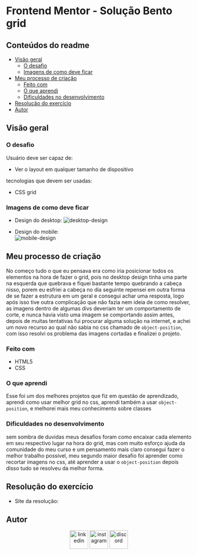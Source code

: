 # Frontend Mentor - Solução Bento grid

## Conteúdos do readme
- [Visão geral](#Visão-geral)
  - [O desafio](#o-desafio)
  - [Imagens de como deve ficar](#imagens-de-como-deve-ficar)
- [Meu processo de criação](#meu-processo-de-criação)
  - [Feito com](#feito-com)
  - [O que aprendi](#o-que-aprendi)
  - [Dificuldades no desenvolvimento](#dificuldades-no-desenvolvimento)
- [Resolução do exercício](#resolução-do-exercício)
- [Autor](#autor)

## Visão geral

### O desafio 
Usuário deve ser capaz de:
- Ver o layout em qualquer tamanho de dispositivo 

tecnologias que devem ser usadas:
- CSS grid

### Imagens de como deve ficar

- Design do desktop:
![desktop-design](https://github.com/user-attachments/assets/de4a30ae-66ef-4f08-8084-14d12fa78d18)


- Design do mobile:    
![mobile-design](https://github.com/user-attachments/assets/d5b86d8e-b8a0-4337-bb90-14fae119bcdb)

## Meu processo de criação
No começo tudo o que eu pensava era como iria posicionar todos os elementos na hora de fazer o grid, pois no desktop design tinha uma parte na esquerda que quebrava e fiquei bastante tempo quebrando a cabeça nisso, porem eu esfriei a cabeça no dia seguinte 
repensei em outra forma de se fazer a estrutura em um geral e consegui achar uma resposta, logo após isso tive outra complicação que não fazia nem ideia de como resolver, as imagens dentro de algumas divs deveriam ter um comportamento de corte, e nunca havia visto
uma imagem se comportando assim antes, depois de muitas tentativas fui procurar alguma solução na internet, e achei um novo recurso ao qual não sabia no css chamado de `object-position`, com isso resolvi os problema das imagens cortadas e finalizei o projeto.

### Feito com

- HTML5
- CSS

### O que aprendi
Esse foi um dos melhores projetos que fiz em questão de aprendizado, aprendi como usar melhor grid no css, aprendi também a usar `object-position`, e melhorei mais meu conhecimento sobre classes

### Dificuldades no desenvolvimento
sem sombra de duvidas meus desafios foram como encaixar cada elemento em seu respectivo lugar na hora do grid, mas com muito esforço ajuda da comunidade do meu curso e um pensamento mais claro consegui fazer o melhor trabalho possível,
meu segundo maior desafio foi aprender como recortar imagens no css, até aprender a usar o `object-position` depois disso tudo se resolveu da melhor forma.
## Resolução do exercício

- Site da resolução:

## Autor 
<p align="center">
<a href="https://www.linkedin.com/in/raul-souza-do-nascimento-53623631b/"><img align="center" src="https://user-images.githubusercontent.com/88904952/234979284-68c11d7f-1acc-4f0c-ac78-044e1037d7b0.png" alt="linkedin" height="50" width="50"/></a>
<a href="https://www.instagram.com/raul.souza9/"><img align="center" src="https://user-images.githubusercontent.com/88904952/234981169-2dd1e58f-4b7e-468c-8213-034ba62156c3.png" alt="instagram" height="50" width="50" /></a>
<a href="http://discordapp.com/users/336874360101142530"><img align="center" src="https://user-images.githubusercontent.com/88904952/234982627-019fd336-6248-453c-9b05-97c13fd1d207.png" alt="discord" height="50" width="50" /></a>
</p>
